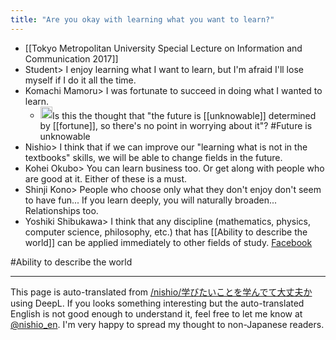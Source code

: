 ```yaml
---
title: "Are you okay with learning what you want to learn?"
---
```


- [[Tokyo Metropolitan University Special Lecture on Information and Communication 2017]]
- Student> I enjoy learning what I want to learn, but I'm afraid I'll lose myself if I do it all the time.
- Komachi Mamoru> I was fortunate to succeed in doing what I wanted to learn.
    - <img src='https://scrapbox.io/api/pages/nishio-en/nishio/icon' alt='nishio.icon' height="19.5"/>Is this the thought that "the future is [[unknowable]] determined by [[fortune]], so there's no point in worrying about it"? #Future is unknowable
- Nishio> I think that if we can improve our "learning what is not in the textbooks" skills, we will be able to change fields in the future.
- Kohei Okubo> You can learn business too. Or get along with people who are good at it. Either of these is a must.
- Shinji Kono> People who choose only what they don't enjoy don't seem to have fun... If you learn deeply, you will naturally broaden... Relationships too.
- Yoshiki Shibukawa> I think that any discipline (mathematics, physics, computer science, philosophy, etc.) that has [[Ability to describe the world]] can be applied immediately to other fields of study.
[Facebook](https://www.facebook.com/1129148772/posts/10213292059552546/)

#Ability to describe the world

---
This page is auto-translated from [/nishio/学びたいことを学んでて大丈夫か](https://scrapbox.io/nishio/学びたいことを学んでて大丈夫か) using DeepL. If you looks something interesting but the auto-translated English is not good enough to understand it, feel free to let me know at [@nishio_en](https://twitter.com/nishio_en). I'm very happy to spread my thought to non-Japanese readers.